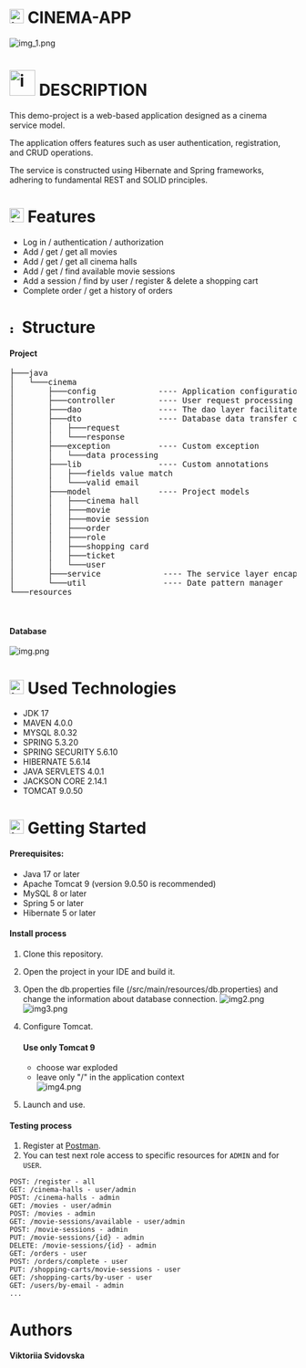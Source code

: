 # <img src="src/main/resources/util/img.png" alt="img_30.png" width="25" height=""> CINEMA-APP
![img_1.png](src/main/resources/util/img_1.png)

# <img src="src/main/resources/util/img_40.png" alt="img_40.png" width="45" height=""> DESCRIPTION

This demo-project is a web-based application designed as a cinema service model.

The application offers features such as user authentication, registration, and CRUD operations.

The service is constructed using Hibernate and Spring frameworks, 
adhering to fundamental REST and SOLID principles.


# <img src="src/main/resources/util/img_33.png" alt="img_33.png" width="25"/> Features
- Log in / authentication / authorization <br />
- Add / get / get all movies <br />
- Add / get / get all cinema halls <br />
- Add / get / find available movie sessions <br />
- Add a session / find by user / register & delete a shopping cart <br />
- Complete order / get a history of orders <br />


# <img src="src/main/resources/util/img_37.png" alt="img_37.png" width="15"/> Structure

#### Project 

<pre>
├───java 
│   └───cinema
│       ├───config             ---- Application configuration classes
│       ├───controller         ---- User request processing controllers
│       ├───dao                ---- The dao layer facilitates data management operations
│       ├───dto                ---- Database data transfer classes
│       │   ├───request 
│       │   └───response 
│       ├───exception          ---- Custom exception
│       │   └───data processing                    
│       ├───lib                ---- Custom annotations
│       │   ├───fields value match 
│       │   └───valid email 
│       ├───model              ---- Project models 
│       │   ├───cinema hall 
│       │   ├───movie 
│       │   ├───movie session
│       │   ├───order 
│       │   ├───role
│       │   ├───shopping card
│       │   ├───ticket
│       │   └───user             
│       ├───service             ---- The service layer encapsulates the business logic 
│       └───util                ---- Date pattern manager  
└───resources                      


</pre>

#### Database

![img.png](src/main/resources/util/img1.png)

# <img src="src/main/resources/util/img_28.png" alt="img_28.png" width="25"/> Used Technologies
- JDK 17 <br />
- MAVEN 4.0.0 <br />
- MYSQL 8.0.32 <br />
- SPRING 5.3.20 <br />
- SPRING SECURITY 5.6.10 <br />
- HIBERNATE 5.6.14 <br />
- JAVA SERVLETS 4.0.1 <br />
- JACKSON CORE 2.14.1 <br />
- TOMCAT 9.0.50 <br />

# <img src="src/main/resources/util/img_41.png" alt="img_41.png" width="25"/> Getting Started
#### Prerequisites:
- Java 17 or later <br />
- Apache Tomcat 9 (version 9.0.50 is recommended) <br />
- MySQL 8 or later <br />
- Spring 5 or later <br />
- Hibernate 5 or later <br />

#### Install process
1. Clone this repository.
2. Open the project in your IDE and build it. 
3. Open the db.properties file (/src/main/resources/db.properties) and change the information about database connection.
    ![img2.png](src%2Fmain%2Fresources%2Futil%2Fimg2.png)
    ![img3.png](src%2Fmain%2Fresources%2Futil%2Fimg3.png)

4. Configure Tomcat. 
    #### Use only Tomcat 9
   - choose war exploded <br />
   - leave only "/" in the application context <br />
   ![img4.png](src%2Fmain%2Fresources%2Futil%2Fimg4.png)
5. Launch and use.

#### Testing process
1. Register at [Postman](https://www.postman.com/).
2. You can test next role access to specific resources for `ADMIN` and for `USER`.
```
POST: /register - all
GET: /cinema-halls - user/admin
POST: /cinema-halls - admin
GET: /movies - user/admin
POST: /movies - admin
GET: /movie-sessions/available - user/admin
POST: /movie-sessions - admin
PUT: /movie-sessions/{id} - admin
DELETE: /movie-sessions/{id} - admin
GET: /orders - user
POST: /orders/complete - user
PUT: /shopping-carts/movie-sessions - user
GET: /shopping-carts/by-user - user
GET: /users/by-email - admin
...
``` 

# Authors
#### Viktoriia Svidovska
